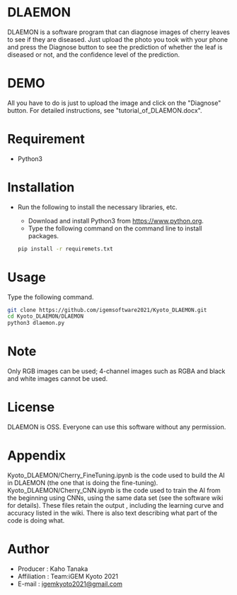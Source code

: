 # DLAEMON
DLAEMON is a software program that can diagnose images of cherry leaves to see if they are diseased. Just upload the photo you took with your phone and press the Diagnose button to see the prediction of whether the leaf is diseased or not, and the confidence level of the prediction.
# DEMO
All you have to do is  just to upload the image and click on the "Diagnose" button.
For detailed instructions, see "tutorial_of_DLAEMON.docx".

# Requirement
- Python3


# Installation
* Run the following to install the necessary libraries, etc.
    - Download and install Python3 from https://www.python.org.
    - Type the following command on the command line to install packages.

    ```bash
    pip install -r requiremets.txt
    ```

 
# Usage

Type the following command.

```bash
git clone https://github.com/igemsoftware2021/Kyoto_DLAEMON.git
cd Kyoto_DLAEMON/DLAEMON
python3 dlaemon.py
```
 
# Note
 
Only RGB images can be used; 4-channel images such as RGBA and black and white images cannot be used.
 
# License
DLAEMON is OSS. Everyone can use this software without any permission.

# Appendix
Kyoto_DLAEMON/Cherry_FineTuning.ipynb is the code used to build the AI in DLAEMON (the one that is doing the fine-tuning). Kyoto_DLAEMON/Cherry_CNN.ipynb is the code used to train the AI from the beginning using CNNs, using the same data set (see the software wiki for details). These files retain the output , including the learning curve and accuracy listed in the wiki. There is also text describing what part of the code is doing what.

# Author
 
* Producer : Kaho Tanaka
* Affiliation : Team:iGEM Kyoto 2021
* E-mail : igemkyoto2021@gmail.com
 